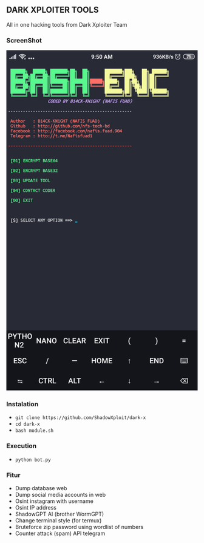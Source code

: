 ## DARK XPLOITER TOOLS
All in one hacking tools from Dark Xploiter Team

### ScreenShot

<img src="https://raw.githubusercontent.com/nfs-tech-bd/BASH-ENC/main/Screenshot_2021-04-29-09-50-01-332_com.termux.png">


### Instalation

* `git clone https://github.com/ShadowXploit/dark-x`
* `cd dark-x`
* `bash module.sh`


### Execution

* `python bot.py`

### Fitur
- Dump database web
- Dump social media accounts in web
- Osint instagram with username
- Osint IP address
- ShadowGPT AI (brother WormGPT)
- Change terminal style (for termux)
- Bruteforce zip password using wordlist of numbers
- Counter attack (spam) API telegram
